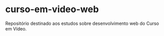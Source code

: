 # curso-em-video-web
Repositório destinado aos estudos sobre desenvolvimento web do Curso em Vídeo.
